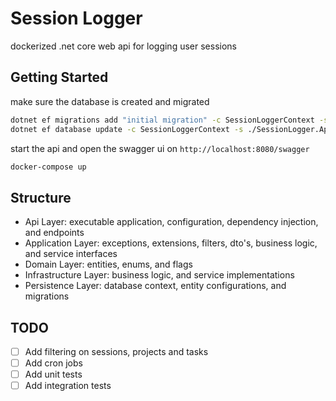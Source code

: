 # Session Logger

dockerized .net core web api for logging user sessions

## Getting Started
 
make sure the database is created and migrated

```bash
dotnet ef migrations add "initial migration" -c SessionLoggerContext -s ./SessionLogger.Api -p ./SessionLogger.Persistence
dotnet ef database update -c SessionLoggerContext -s ./SessionLogger.Api -p ./SessionLogger.Persistence
```

start the api and open the swagger ui on `http://localhost:8080/swagger`

```bash
docker-compose up
```

## Structure

- Api Layer: executable application, configuration, dependency injection, and endpoints
- Application Layer: exceptions, extensions, filters, dto's, business logic, and service interfaces
- Domain Layer: entities, enums, and flags
- Infrastructure Layer: business logic, and service implementations
- Persistence Layer: database context, entity configurations, and migrations

## TODO

- [ ] Add filtering on sessions, projects and tasks
- [ ] Add cron jobs
- [ ] Add unit tests
- [ ] Add integration tests
